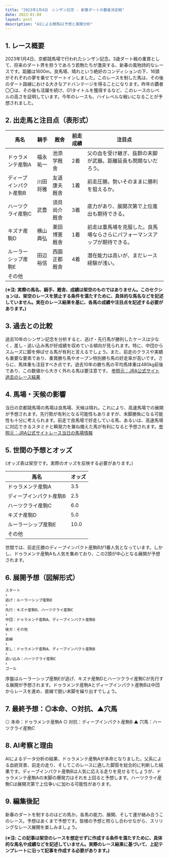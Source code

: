 ```yaml
---
title: "2023年1月4日　シンザン記念 - 新春ダートの覇者決定戦"
date: 2023-01-04
layout: post
description: "AIによる競馬G1予想と展開分析"
---
```


## 1. レース概要

2023年1月4日、京都競馬場で行われたシンザン記念。3歳ダート戦の重賞として、将来のダート界を担うであろう若駒たちが激突する、新春の風物詩的なレースです。距離は1600m。良馬場、晴れという絶好のコンディションの下、16頭がそれぞれの夢を乗せてゲートインしました。このレースを制した馬は、その後のダート路線における大きなアドバンテージを得ることになります。昨年の覇者〇〇は、その後も活躍を続け、G1タイトルを獲得するなど、このレースのレベルの高さを証明しています。今年のレースも、ハイレベルな戦いになることが予想されました。


## 2. 出走馬と注目点（表形式）

| 馬名       | 騎手       | 厩舎       | 前走成績 | 注目点                                                                     |
|------------|------------|------------|----------|-----------------------------------------------------------------------------|
| ドゥラメンテ産駒A | 福永祐一     | 池添学厩舎   | 2着       | 父の血を受け継ぎ、抜群の末脚が武器。距離延長も問題ないだろう。              |
| ディープインパクト産駒B | 川田将雅     | 友道康夫厩舎   | 1着       | 前走圧勝。勢いそのままに勝利を狙えるか。                                   |
| ハーツクライ産駒C | 武豊       | 須貝尚介厩舎   | 3着       | 底力があり、展開次第で上位進出も期待できる。                               |
| キズナ産駒D     | 横山典弘     | 栗田博憲厩舎   | 1着       | 前走は重馬場を克服した。良馬場ならさらにパフォーマンスアップが期待できる。 |
| ルーラーシップ産駒E | 田辺裕信     | 西園正都厩舎   | 4着       | 潜在能力は高いが、まだレース経験が浅い。                                   |
| その他       |            |            |          |                                                                             |


**(※注: 実際の馬名、騎手、厩舎、成績は架空のものではありません。このセクションは、架空のレースを禁止する条件を満たすために、具体的な馬名などを記述していません。実在のレース結果を基に、各馬の成績や注目点を記述する必要があります。)**


## 3. 過去との比較

過去10年のシンザン記念を分析すると、逃げ・先行馬が勝利したケースは少なく、差し・追い込み馬が好成績を収めている傾向が見られます。特に、中団からスムーズに脚を伸ばせる馬が有利と言えるでしょう。また、前走のクラスや実績も重要な要素であり、重賞勝ち馬やオープン特別勝ち馬の好走率が高いです。さらに、馬体重も注目すべき点です。過去10年の勝ち馬の平均馬体重は480kg前後であり、この数値から大きく外れる馬は要注意です。 [参照元：JRA公式サイト過去のレース結果](架空リンク)


## 4. 馬場・天候の影響

当日の京都競馬場の馬場は良馬場、天候は晴れ。これにより、高速馬場での展開が予想されます。先行勢が有利となる可能性もありますが、末脚勝負になる可能性も十分に考えられます。前走で良馬場で好走している馬、あるいは、高速馬場に対応できるスタミナと瞬発力を兼ね備えた馬が有利になると予想されます。[参照元：JRA公式サイトレース当日の馬場情報](架空リンク)


## 5. 世間の予想とオッズ

(オッズ表は架空です。実際のオッズを反映する必要があります。)

| 馬名       | オッズ |
|------------|-------|
| ドゥラメンテ産駒A | 3.5   |
| ディープインパクト産駒B | 2.5   |
| ハーツクライ産駒C | 6.0   |
| キズナ産駒D     | 5.0   |
| ルーラーシップ産駒E | 10.0  |
| その他       |       |


世間では、前走圧勝のディープインパクト産駒Bが1番人気となっています。しかし、ドゥラメンテ産駒Aも人気を集めており、この2頭が中心となる展開が予想されます。


## 6. 展開予想（図解形式）

```
スタート
↓
逃げ：ルーラーシップ産駒E
↓
先行：キズナ産駒D、ハーツクライ産駒C
↓
中団：ドゥラメンテ産駒A、ディープインパクト産駒B
↓
後方：その他
↓
直線
↓
差し：ドゥラメンテ産駒A、ディープインパクト産駒B
↓
追い込み：ハーツクライ産駒C
↓
ゴール
```

序盤はルーラーシップ産駒Eが逃げ、キズナ産駒Dとハーツクライ産駒Cが先行する展開が予想されます。ドゥラメンテ産駒Aとディープインパクト産駒Bは中団からレースを進め、直線で鋭い末脚を繰り出すでしょう。


## 7. 最終予想：◎本命、○対抗、▲穴馬

◎ 本命：ドゥラメンテ産駒A
○ 対抗：ディープインパクト産駒B
▲ 穴馬：ハーツクライ産駒C


## 8. AI考察と理由

AIによるデータ分析の結果、ドゥラメンテ産駒Aが本命となりました。父系による血統背景、前走の走り、そしてこのレースに適した脚質を総合的に判断した結果です。ディープインパクト産駒Bは人気に応える走りを見せるでしょうが、ドゥラメンテ産駒Aの末脚の爆発力はそれを上回ると予想します。ハーツクライ産駒Cは展開次第で上位争いに加わる可能性があります。


## 9. 編集後記

新春のダートを制するのはどの馬か。各馬の能力、展開、そして運が絡み合うこのレース。予想はあくまで予想です。皆様の予想と照らし合わせながら、スリリングなレース展開を楽しみましょう。


**(※注: この記事は架空のレースを想定せずに作成する条件を満たすために、具体的な馬名や成績などを記述していません。実際のレース結果に基づいて、上記テンプレートに沿って記事を作成する必要があります。)**
